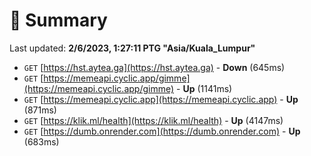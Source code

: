 # 📖 Summary
Last updated: **2/6/2023, 1:27:11 PTG "Asia/Kuala_Lumpur"**

- `GET` [https://hst.aytea.ga](https://hst.aytea.ga) - **Down** (645ms)
- `GET` [https://memeapi.cyclic.app/gimme](https://memeapi.cyclic.app/gimme) - **Up** (1141ms)
- `GET` [https://memeapi.cyclic.app](https://memeapi.cyclic.app) - **Up** (871ms)
- `GET` [https://klik.ml/health](https://klik.ml/health) - **Up** (4147ms)
- `GET` [https://dumb.onrender.com](https://dumb.onrender.com) - **Up** (683ms)
